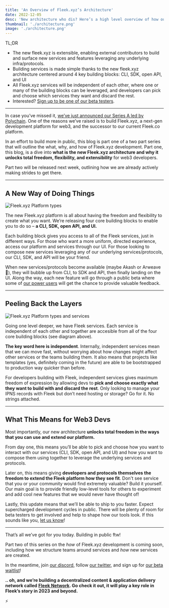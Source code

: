 ```yaml
---
title: 'An Overview of Fleek.xyz’s Architecture'
date: 2022-12-05
desc: 'New architecture who dis? Here’s a high level overview of how our new platform was designed & why it unlocks total freedom, flexibility, and extensibility for web3 developers.'
thumbnail: './architecture.png'
image: './architecture.png'
---
```


TL;DR

- The new fleek.xyz is extensible, enabling external contributors to build and surface new services and features leveraging any underlying infra/protocols.
- Building services is made simple thanks to the new fleek.xyz architecture centered around 4 key building blocks: CLI, SDK, open API, and UI
- All Fleek.xyz services will be independent of each other, where one or many of the building blocks can be leveraged, and developers can pick and choose which services they want and discard the rest.
- Interested? [Sign up to be one of our beta testers](https://fleek.xyz).

---

In case you’ve missed it, [we’ve just announced our Series A led by Polychain](https://blog.fleek.co/posts/introducing-fleek-network-and-fleek-xyz). One of the reasons we’ve raised is to build Fleek.xyz, a next-gen development platform for web3, and the successor to our current Fleek.co platform.

In an effort to build more in public, this blog is part one of a two part series that will outline the what, why, and how of Fleek.xyz development. Part one, this blog, is a dive into **what is the new Fleek.xyz architecture and why it unlocks total freedom, flexibility, and extensibility** for web3 developers.

Part two will be released next week, outlining how we are already actively making strides to get there.

---

## A New Way of Doing Things

![Fleek.xyz Platform types](https://storageapi.fleek.co/fleek-team-bucket/Blogs/xyz-arch-blocks.png)

The new Fleek.xyz platform is all about having the freedom and flexibility to create what you want. We’re releasing four core building blocks to enable you to do so – **a CLI, SDK, open API, and UI.**

Each building block gives you access to all of the Fleek services, just in different ways. For those who want a more uniform, directed experience, access our platform and services through our UI. For those looking to compose new services leveraging any of our underlying services/protocols, our CLI, SDK, and API will be your friend.

When new services/protocols become available (maybe Akash or Arweave 👀), they will bubble up from CLI, to SDK and API, then finally landing on the UI. Along the way, each new feature will go through a public beta where some of [our power users](https://discord.gg/fleek) will get the chance to provide valuable feedback.

---

## Peeling Back the Layers

![Fleek.xyz Platform types and services](https://storageapi.fleek.co/fleek-team-bucket/Blogs/xyz-arch-services.png)

Going one level deeper, we have Fleek services. Each service is independent of each other and together are accesible from all of the four core building blocks (see diagram above).

**The key word here is independent**. Internally, independent services mean that we can move fast, without worrying about how changes might affect other services or the teams building them. It also means that projects like templates (yes, definitely coming in the future) are able to be bootstrapped to production way quicker than before.

For developers building with Fleek, independent services gives maximum freedom of expression by allowing devs to **pick and choose exactly what they want to build with and discard the rest**. Only looking to manage your IPNS records with Fleek but don’t need hosting or storage? Go for it. No strings attached.

---

## What This Means for Web3 Devs

Most importantly, our new architecture **unlocks total freedom in the ways that you can use and extend our platform.**

From day one, this means you’ll be able to pick and choose how you want to interact with our services (CLI, SDK, open API, and UI) and how you want to compose them using together to leverage the underlying services and protocols.

Later on, this means giving **developers and protocols themselves the freedom to extend the Fleek platform how they see fit**. Don't see service that you or your community would find extremely valuable? Build it yourself. Our main goal is to provide friendly low-level tools for others to experiment and add cool new features that we would never have thought of!

Lastly, this update means that we’ll be able to ship to you faster. Expect supercharged development cycles in public. There will be plenty of room for beta testers to get involved and help to shape how our tools look. If this sounds like you, [let us know](https://discord.gg/fleek)!

---

That’s all we’ve got for you today. Building in public ftw!

Part two of this series on the _how_ of Fleek.xyz development is coming soon, including how we structure teams around services and _how_ new services are created.

In the meantime, join [our discord](https://discord.gg/fleek), follow [our twitter](https://twitter.com/fleek), and sign up for [our beta waitlist](https://fleek.xyz)!

**.. oh, and we’re building a decentralized content & application delivery network called** [**Fleek Network**](https://fleek.network)**. Go check it out, it will play a key role in Fleek’s story in 2023 and beyond.**

⚡️
